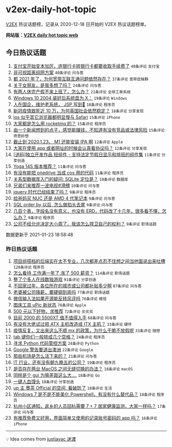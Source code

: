 # v2ex-daily-hot-topic

[V2EX](https://www.v2ex.com/) 热议话题榜，记录从 2020-12-18 日开始的 V2EX 热议话题榜单。

**网站版：[V2EX daily hot topic web](https://realleonardo.github.io/v2ex-daily-hot-topic-web/)**

## 今日热议话题

<!-- TODAY BEGIN -->

1. [支付宝开始变本加厉，连银行卡转银行卡都要收取手续费了](https://www.v2ex.com/t/747601) `40条评论` `支付宝`
1. [非可视距离组网方案](https://www.v2ex.com/t/747638) `40条评论` `问与答`
1. [都 2021 年了，为何宽带互联互通问题依然存在？](https://www.v2ex.com/t/747608) `37条评论` `宽带症候群`
1. [关于女朋友，是我多想了吗？](https://www.v2ex.com/t/747679) `24条评论` `问与答`
1. [有两人休完产假不来上班了，怎么办？](https://www.v2ex.com/t/747708) `21条评论` `全球工单系统`
1. [Windows 10 2004 装好后系统盘为 X：](https://www.v2ex.com/t/747661) `19条评论` `Windows`
1. [人在国企，维护老系统， JSP 写到🤮](https://www.v2ex.com/t/747678) `18条评论` `程序员`
1. [新冠疫情致死近 10 万，为何英国社会依然稳定？](https://www.v2ex.com/t/747623) `18条评论` `分享发现`
1. [ios 似乎其它浏览器都明显慢与 Safari](https://www.v2ex.com/t/747658) `15条评论` `iPhone`
1. [大家都是怎么用 rocketmq 的？](https://www.v2ex.com/t/747645) `15条评论` `程序员`
1. [由一个新闻想到的点子，感觉能赚钱，不知道有没有竞品或法律风险](https://www.v2ex.com/t/747592) `15条评论` `奇思妙想`
1. [截止到 2020.1.23， M1 还能安装 IPA 啊](https://www.v2ex.com/t/747668) `12条评论` `Apple`
1. [大家在使用 app 或者网址的时候会认真看协议吗？](https://www.v2ex.com/t/747664) `12条评论` `分享发现`
1. [[送码]独立开发作品 轻组件 - 支持法定节假日显示和排班的组件集](https://www.v2ex.com/t/747596) `11条评论` `分享创造`
1. [Yoga 14S 版本推荐？](https://www.v2ex.com/t/747587) `11条评论` `问与答`
1. [有没有能把 onedrive 当成 cos 用的代码](https://www.v2ex.com/t/747583) `11条评论` `程序员`
1. [关系型数据库入门的疑问: SQLite 定位是？](https://www.v2ex.com/t/747715) `10条评论` `数据库`
1. [兄弟们来推荐一波电视#滑稽](https://www.v2ex.com/t/747600) `10条评论` `问与答`
1. [jquery 时代已经结束了吗？](https://www.v2ex.com/t/747726) `9条评论` `程序员`
1. [给爸妈买 NUC 还是 AMD 4 代笔记本](https://www.v2ex.com/t/747702) `9条评论` `问与答`
1. [SQL order by 以后, 怎么做掐头去尾](https://www.v2ex.com/t/747691) `9条评论` `问与答`
1. [几百个表，字段名没有意义，也没有 ERD，代码改了十几年，很多看不懂，怎么办？](https://www.v2ex.com/t/747644) `9条评论` `程序员`
1. [公司不经允许决定大小周了，我该怎么捍卫自己的权利？](https://www.v2ex.com/t/747628) `9条评论` `职场话题`

数据更新于 2021-01-23 18:58:48

<!-- TODAY END -->

### 昨日热议话题

<!-- YESTERDAY BEGIN -->

1. [项目组搭档的后端实在太不专业，几次都差点忍不住想之间当他面说出来吐槽](https://www.v2ex.com/t/747316) `128条评论` `程序员`
1. [怎么看待,工作满一年了,涨了 500 薪资？](https://www.v2ex.com/t/747298) `114条评论` `职场话题`
1. [整了个多人在线数独游戏](https://www.v2ex.com/t/747319) `91条评论` `分享创造`
1. [不回家过年，各位所在的城市或公司都补贴多少啊](https://www.v2ex.com/t/747246) `87条评论` `问与答`
1. [老婆被公司降薪，要硬钢到底吗](https://www.v2ex.com/t/747336) `77条评论` `职场话题`
1. [微信输入法如果开源能反转风评吗](https://www.v2ex.com/t/747327) `76条评论` `微信`
1. [图床工具 uPic 新状态](https://www.v2ex.com/t/747245) `76条评论` `Apple`
1. [500 元以下好物，求推荐](https://www.v2ex.com/t/747270) `72条评论` `买买买`
1. [目前 2000 的 5500XT 值不值得入手](https://www.v2ex.com/t/747379) `68条评论` `问与答`
1. [有没有大佬试过把 ATX 主机改造成 ITX 主机？](https://www.v2ex.com/t/747451) `33条评论` `硬件`
1. [疫情反复，又出来这么不顺 mx 的政策，为什么干脆不放假呢](https://www.v2ex.com/t/747254) `33条评论` `随想`
1. [tab 键你们一般转成几个空格？](https://www.v2ex.com/t/747545) `24条评论` `程序员`
1. [寻求 Python 代码管控方案](https://www.v2ex.com/t/747430) `24条评论` `Python`
1. [Google 警告要退出澳洲](https://www.v2ex.com/t/747521) `22条评论` `Google`
1. [那些机场是怎么活下来的？](https://www.v2ex.com/t/747276) `21条评论` `问与答`
1. [IT 行业，还有没有朝九晚五的公司？](https://www.v2ex.com/t/747498) `19条评论` `程序员`
1. [是否存在两台 MacOS 之间无缝切换的办法？](https://www.v2ex.com/t/747559) `18条评论` `macOS`
1. [同样是个 gui 为嘛差距这么大....](https://www.v2ex.com/t/747504) `18条评论` `Go`
1. [一键人血馒头](https://www.v2ex.com/t/747495) `18条评论` `分享创造`
1. [up 主 墨茶 Official 的空间, 看破防了](https://www.v2ex.com/t/747459) `18条评论` `生活`
1. [Windows 7 是不是不能美化 Powershell，有没有什么替代品？](https://www.v2ex.com/t/747291) `18条评论` `程序员`
1. [杭州小区通知，返乡的人员回杭需要 7 + 7 居家健康监测，大家一样吗？](https://www.v2ex.com/t/747324) `17条评论` `问与答`
1. [有推荐免费又好用，界面简单又使用的记录账号密码的 app 吗？](https://www.v2ex.com/t/747373) `16条评论` `iPhone`

<!-- YESTERDAY END -->

---

💡 Idea comes from [justjavac 迷渡](https://github.com/justjavac/)
